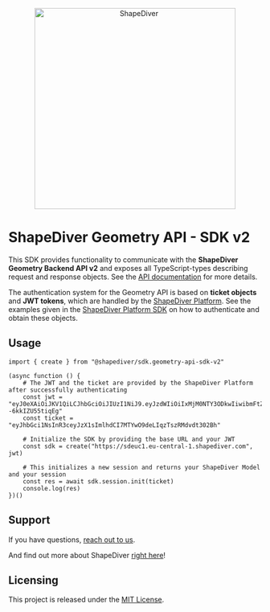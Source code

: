<p style="text-align: center">
  <a href="https://www.shapediver.com/">
    <img
      alt="ShapeDiver"
      src="https://d2tlksottdg9m1.cloudfront.net/production/assets/images/shapediver_logo_gradient.png"
      width="400"
    />
  </a>
</p>

# ShapeDiver Geometry API - SDK v2
This SDK provides functionality to communicate with the **ShapeDiver Geometry Backend API v2** and exposes all TypeScript-types describing request and response objects.
See the [API documentation](https://sddev2.eu-central-1.shapediver.com/api/docs/) for more details.

The authentication system for the Geometry API is based on **ticket objects** and **JWT tokens**, which are handled by the [ShapeDiver Platform](https://dev-app.shapediver.com/api/documentation).
See the examples given in the [ShapeDiver Platform SDK](https://github.com/shapediver/PlatformSDKTypeScript/blob/development/packages/sdk.platform-api) on how to authenticate and obtain these objects.

## Usage
```
import { create } from "@shapediver/sdk.geometry-api-sdk-v2"

(async function () {
    # The JWT and the ticket are provided by the ShapeDiver Platform after successfully authenticating
    const jwt = "eyJ0eXAiOiJKV1QiLCJhbGciOiJIUzI1NiJ9.eyJzdWIiOiIxMjM0NTY3ODkwIiwibmFtZSI6Ikp1c3QgYSB0ZXN0IiwiaWF0IjoxNjE4OTExMjcxLCJleHAiOjE2MTg5MTQ4OTcsImp0aSI6IjYzMjA3ODE3LWJiNWQtNDY3Zi04NzRkLWM4N2EyYzAxYmZlZCJ9.S5Ps_Fx5p6aJxdBOJMBKgpf2SIlp--6kkIZU55tiqEg"
    const ticket = "eyJhbGci1NsInR3ceyJzX1sImlhdCI7MTYwO9deLIqzTszRMdvdt302Bh"
    
    # Initialize the SDK by providing the base URL and your JWT 
    const sdk = create("https://sdeuc1.eu-central-1.shapediver.com", jwt)
    
    # This initializes a new session and returns your ShapeDiver Model and your session
    const res = await sdk.session.init(ticket)
    console.log(res)
})()
```

## Support
If you have questions, <a href="mailto:support@shapediver.com" rel="noopener noreferrer" class="link">reach out to us</a>.

And find out more about ShapeDiver [right here](https://www.shapediver.com/)!

## Licensing
This project is released under the [MIT License](https://github.com/shapediver/GeometryBackendSdkTypeScript/blob/master/packages/sdk.geometry-api-sdk-v2/LICENSE).
